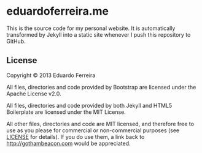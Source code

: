 eduardoferreira.me
==================

This is the source code for my personal website. It is automatically transformed
by Jekyll into a static site whenever I push this repository to GitHub.

## License

Copyright © 2013 Eduardo Ferreira

All files, directories and code provided by Bootstrap are licensed under the Apache License v2.0.

All files, directories and code provided by both Jekyll and HTML5 Boilerplate are licensed under the MIT License.

All other files, directories and code are MIT licensed, and therefore free to use as you please for commercial or non-commercial purposes (see [LICENSE](LICENSE) for details). If you do use them, a link back to http://gothambeacon.com would be appreciated.
